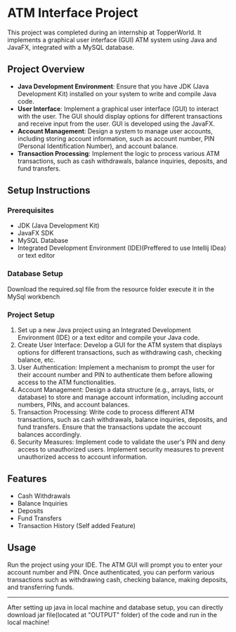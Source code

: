 <!DOCTYPE html>
<html lang="en">
<head>
    <meta charset="UTF-8">
    <meta name="viewport" content="width=device-width, initial-scale=1.0">
</head>
<body>

<h1>ATM Interface Project</h1>

<p>This project was completed during an internship at TopperWorld. It implements a graphical user interface (GUI) ATM system using Java and JavaFX, integrated with a MySQL database.</p>

<h2>Project Overview</h2>
<ul>
    <li><strong>Java Development Environment</strong>: Ensure that you have JDK (Java Development Kit) installed on your system to write and compile Java code.</li>
    <li><strong>User Interface</strong>: Implement a graphical user interface (GUI) to interact with the user. The GUI should display options for different transactions and receive input from the user. GUI is developed using the JavaFX.</li>
    <li><strong>Account Management</strong>: Design a system to manage user accounts, including storing account information, such as account number, PIN (Personal Identification Number), and account balance.</li>
    <li><strong>Transaction Processing</strong>: Implement the logic to process various ATM transactions, such as cash withdrawals, balance inquiries, deposits, and fund transfers.</li>
</ul>

<h2>Setup Instructions</h2>
<h3>Prerequisites</h3>
<ul>
    <li>JDK (Java Development Kit)</li>
    <li>JavaFX SDK</li>
    <li>MySQL Database</li>
    <li>Integrated Development Environment (IDE)(Preffered to use Intellij IDea) or text editor</li>
</ul>

<h3>Database Setup</h3>
<p>Download the required.sql file from the resource folder execute it in the MySql workbench</p>

<h3>Project Setup</h3>
<ol>
    <li>Set up a new Java project using an Integrated Development Environment (IDE) or a text editor and compile your Java code.</li>
    <li>Create User Interface: Develop a GUI for the ATM system that displays options for different transactions, such as withdrawing cash, checking balance, etc.</li>
    <li>User Authentication: Implement a mechanism to prompt the user for their account number and PIN to authenticate them before allowing access to the ATM functionalities.</li>
    <li>Account Management: Design a data structure (e.g., arrays, lists, or database) to store and manage account information, including account numbers, PINs, and account balances.</li>
    <li>Transaction Processing: Write code to process different ATM transactions, such as cash withdrawals, balance inquiries, deposits, and fund transfers. Ensure that the transactions update the account balances accordingly.</li>
    <li>Security Measures: Implement code to validate the user's PIN and deny access to unauthorized users. Implement security measures to prevent unauthorized access to account information.</li>
</ol>

<h2>Features</h2>
<ul>
    <li>Cash Withdrawals</li>
    <li>Balance Inquiries</li>
    <li>Deposits</li>
    <li>Fund Transfers</li>
    <li>Transaction History (Self added Feature)</li>
</ul>

<h2>Usage</h2>
<p>Run the project using your IDE. The ATM GUI will prompt you to enter your account number and PIN. Once authenticated, you can perform various transactions such as withdrawing cash, checking balance, making deposits, and transferring funds.</p>

<hr>
<p>After setting up java in local machine and database setup, you can directly download jar file(located at "OUTPUT" folder) of the code and run in the local machine!</p>
</body>
</html>
